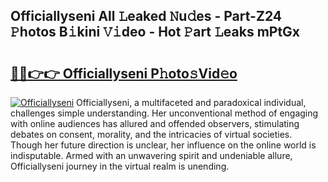 ## Officiallyseni All 𝙻eaked 𝙽u𝚍es - Part-Z24 𝙿hotos B𝚒kini 𝚅𝚒deo - Hot 𝙿art 𝙻eaks mPtGx

# <h2><a href="http://ld3zoh.urlbe.top/?page=Officiallyseni">🔗🔗👉👉 Officiallyseni P𝚑oto𝚜Vid𝚎o</a></h2>

[![Officiallyseni](https://i.imgur.com/eBuTRDB.gif)](http://ld3zoh.urlbe.top/?page=Officiallyseni)
Officiallyseni, a multifaceted and paradoxical individual, challenges simple understanding. Her unconventional method of engaging with online audiences has allured and offended observers, stimulating debates on consent, morality, and the intricacies of virtual societies. Though her future direction is unclear, her influence on the online world is indisputable. Armed with an unwavering spirit and undeniable allure, Officiallyseni journey in the virtual realm is unending.
